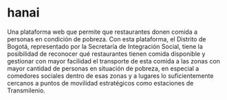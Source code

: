# hanai
Una plataforma web que permite que restaurantes donen comida a personas en condición de pobreza. Con esta plataforma, el Distrito de Bogotá, representado por la Secretaría de Integración Social, tiene la posibilidad de reconocer qué restaurantes tienen comida disponible y gestionar con mayor facilidad el transporte de esta comida a las zonas con mayor cantidad de personas en situación de pobreza, en especial a comedores sociales dentro de esas zonas y a lugares lo suficientemente cercanos a puntos de movilidad estratégicos como estaciones de Transmilenio.
